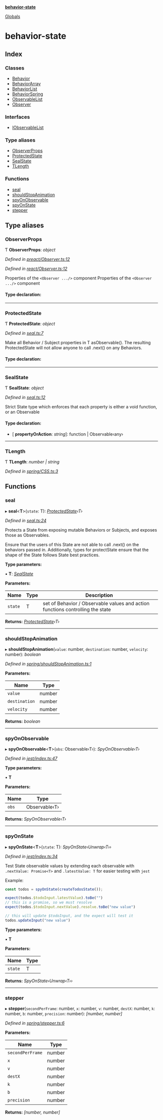 **[behavior-state](README.md)**

[Globals](globals.md)

# behavior-state

## Index

### Classes

* [Behavior](classes/behavior.md)
* [BehaviorArray](classes/behaviorarray.md)
* [BehaviorList](classes/behaviorlist.md)
* [BehaviorSpring](classes/behaviorspring.md)
* [ObservableList](classes/observablelist.md)
* [Observer](classes/observer.md)

### Interfaces

* [IObservableList](interfaces/iobservablelist.md)

### Type aliases

* [ObserverProps](globals.md#observerprops)
* [ProtectedState](globals.md#protectedstate)
* [SealState](globals.md#sealstate)
* [TLength](globals.md#tlength)

### Functions

* [seal](globals.md#seal)
* [shouldStopAnimation](globals.md#shouldstopanimation)
* [spyOnObservable](globals.md#spyonobservable)
* [spyOnState](globals.md#spyonstate)
* [stepper](globals.md#stepper)

## Type aliases

###  ObserverProps

Ƭ **ObserverProps**: *object*

*Defined in [preact/Observer.ts:12](https://github.com/colelawrence/behavior-state/blob/3e438d6/src/preact/Observer.ts#L12)*

*Defined in [react/Observer.ts:12](https://github.com/colelawrence/behavior-state/blob/3e438d6/src/react/Observer.ts#L12)*

Properties of the `<Observer .../>` component
Properties of the `<Observer .../>` component

#### Type declaration:

___

###  ProtectedState

Ƭ **ProtectedState**: *object*

*Defined in [seal.ts:7](https://github.com/colelawrence/behavior-state/blob/3e438d6/src/seal.ts#L7)*

Make all Behavior / Subject properties in T asObservable().
The resulting ProtectedState will not allow anyone to call .next() on any Behaviors.

#### Type declaration:

___

###  SealState

Ƭ **SealState**: *object*

*Defined in [seal.ts:12](https://github.com/colelawrence/behavior-state/blob/3e438d6/src/seal.ts#L12)*

Strict State type which enforces that each property is either a void function, or an Observable

#### Type declaration:

* \[ **propertyOrAction**: *string*\]: function | Observable‹any›

___

###  TLength

Ƭ **TLength**: *number | string*

*Defined in [spring/CSS.ts:3](https://github.com/colelawrence/behavior-state/blob/3e438d6/src/spring/CSS.ts#L3)*

## Functions

###  seal

▸ **seal**<**T**>(`state`: T): *[ProtectedState](globals.md#protectedstate)‹T›*

*Defined in [seal.ts:24](https://github.com/colelawrence/behavior-state/blob/3e438d6/src/seal.ts#L24)*

Protects a State from exposing mutable Behaviors or Subjects, and exposes those as Observables.

Ensure that the users of this State are not able to call .next() on the behaviors passed in.
Additionally, types for protectState ensure that the shape of the State follows State best practices.

**Type parameters:**

▪ **T**: *[SealState](globals.md#sealstate)*

**Parameters:**

Name | Type | Description |
------ | ------ | ------ |
`state` | T | set of Behavior / Observable values and action functions controlling the state  |

**Returns:** *[ProtectedState](globals.md#protectedstate)‹T›*

___

###  shouldStopAnimation

▸ **shouldStopAnimation**(`value`: number, `destination`: number, `velocity`: number): *boolean*

*Defined in [spring/shouldStopAnimation.ts:1](https://github.com/colelawrence/behavior-state/blob/3e438d6/src/spring/shouldStopAnimation.ts#L1)*

**Parameters:**

Name | Type |
------ | ------ |
`value` | number |
`destination` | number |
`velocity` | number |

**Returns:** *boolean*

___

###  spyOnObservable

▸ **spyOnObservable**<**T**>(`obs`: Observable‹T›): *SpyOnObservable‹T›*

*Defined in [jest/index.ts:47](https://github.com/colelawrence/behavior-state/blob/3e438d6/src/jest/index.ts#L47)*

**Type parameters:**

▪ **T**

**Parameters:**

Name | Type |
------ | ------ |
`obs` | Observable‹T› |

**Returns:** *SpyOnObservable‹T›*

___

###  spyOnState

▸ **spyOnState**<**T**>(`state`: T): *SpyOnState‹Unwrap‹T››*

*Defined in [jest/index.ts:34](https://github.com/colelawrence/behavior-state/blob/3e438d6/src/jest/index.ts#L34)*

Test State observable values by extending each observable with
`.nextValue: Promise<T>` and `.latestValue: T` for easier testing with `jest`

Example:
```js
const todos = spyOnState(createTodosState());

expect(todos.$todoInput.latestValue).toBe("")
// this is a promise, so we must resolve
expect(todos.$todoInput.nextValue).resolve.toBe("new value")

// this will update $todoInput, and the expect will test it
todos.updateInput("new value")
```

**Type parameters:**

▪ **T**

**Parameters:**

Name | Type |
------ | ------ |
`state` | T |

**Returns:** *SpyOnState‹Unwrap‹T››*

___

###  stepper

▸ **stepper**(`secondPerFrame`: number, `x`: number, `v`: number, `destX`: number, `k`: number, `b`: number, `precision`: number): *[number, number]*

*Defined in [spring/stepper.ts:6](https://github.com/colelawrence/behavior-state/blob/3e438d6/src/spring/stepper.ts#L6)*

**Parameters:**

Name | Type |
------ | ------ |
`secondPerFrame` | number |
`x` | number |
`v` | number |
`destX` | number |
`k` | number |
`b` | number |
`precision` | number |

**Returns:** *[number, number]*